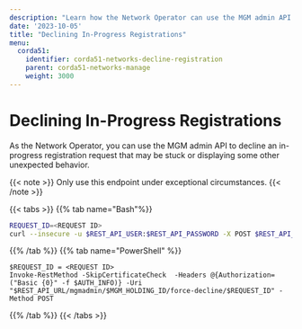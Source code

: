```yaml
---
description: "Learn how the Network Operator can use the MGM admin API to decline an in-progress registration request that may be stuck or displaying some other unexpected behavior."
date: '2023-10-05'
title: "Declining In-Progress Registrations"
menu:
  corda51:
    identifier: corda51-networks-decline-registration
    parent: corda51-networks-manage
    weight: 3000
---
```

# Declining In-Progress Registrations

As the Network Operator, you can use the MGM admin API to decline an in-progress registration request that may be stuck or displaying some other unexpected behavior.

{{< note >}}
Only use this endpoint under exceptional circumstances.
{{< /note >}}

{{< tabs >}}
{{% tab name="Bash"%}}
```bash
REQUEST_ID=<REQUEST ID>
curl --insecure -u $REST_API_USER:$REST_API_PASSWORD -X POST $REST_API_URL/mgmadmin/$MGM_HOLDING_ID/force-decline/$REQUEST_ID
```
{{% /tab %}}
{{% tab name="PowerShell" %}}
```shell
$REQUEST_ID = <REQUEST ID>
Invoke-RestMethod -SkipCertificateCheck  -Headers @{Authorization=("Basic {0}" -f $AUTH_INFO)} -Uri "$REST_API_URL/mgmadmin/$MGM_HOLDING_ID/force-decline/$REQUEST_ID" -Method POST
```
{{% /tab %}}
{{< /tabs >}}
